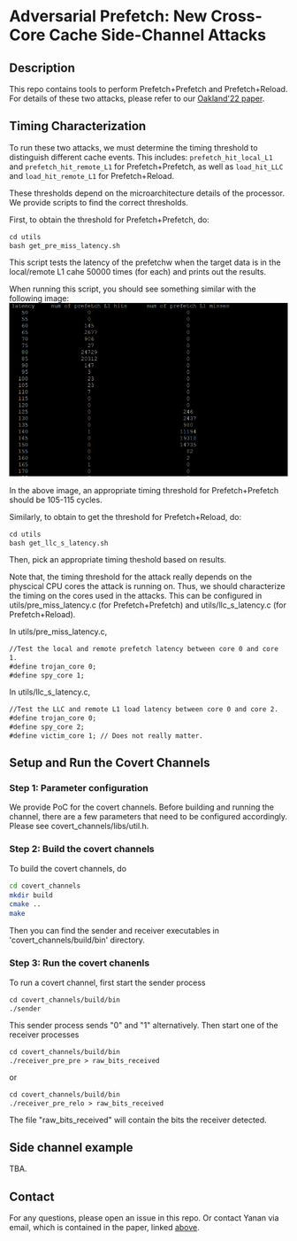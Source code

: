 # Adversarial Prefetch: New Cross-Core Cache Side-Channel Attacks
## Description

This repo contains tools to perform Prefetch+Prefetch and Prefetch+Reload.  For
details of these two attacks, please refer to our [Oakland'22
paper](https://yananguo.com/files/oakland22.pdf).


## Timing Characterization

To run these two attacks, we must determine the timing threshold to distinguish
different cache events. This includes: `prefetch_hit_local_L1` and
`prefetch_hit_remote_L1` for Prefetch+Prefetch, as well as `load_hit_LLC` and
`load_hit_remote_L1` for Prefetch+Reload.

These thresholds depend on the microarchitecture details of the processor. We
provide scripts to find the correct thresholds.

First, to obtain the threshold for Prefetch+Prefetch, do:
```
cd utils
bash get_pre_miss_latency.sh
```
This script tests the latency of the prefetchw when the target data is in the
local/remote L1 cahe 50000 times (for each) and prints out the results.

When running this script, you should see something similar with the following image:
![Example Profiling Result](/figures/prefetch_latency.PNG)

In the above image, an appropriate timing threshold for Prefetch+Prefetch should be 105-115 cycles.

Similarly, to obtain to get the threshold for Prefetch+Reload, do:
```
cd utils
bash get_llc_s_latency.sh
```

Then, pick an appropriate timing theshold based on results.

Note that, the timing threshold for the attack really depends on the physcical
CPU cores the attack is running on. Thus, we should characterize the timing on
the cores used in the attacks. This can be configured in
utils/pre_miss_latency.c (for Prefetch+Prefetch) and utils/llc_s_latency.c (for
Prefetch+Reload).

In utils/pre_miss_latency.c,
```
//Test the local and remote prefetch latency between core 0 and core 1.
#define trojan_core 0;
#define spy_core 1;
```

In utils/llc_s_latency.c,
```
//Test the LLC and remote L1 load latency between core 0 and core 2. 
#define trojan_core 0;
#define spy_core 2;
#define victim_core 1; // Does not really matter.
```


## Setup and Run the Covert Channels

### Step 1: Parameter configuration

We provide PoC for the covert channels. Before building and running the channel, there are a few parameters that need to be configured accordingly. Please see covert_channels/libs/util.h.

### Step 2: Build the covert channels

To build the covert channels, do

```sh
cd covert_channels
mkdir build
cmake ..
make
```
Then you can find the sender and receiver executables in 'covert_channels/build/bin' directory.

### Step 3: Run the covert chanenls

To run a covert channel, first start the sender process

```
cd covert_channels/build/bin
./sender 

```
This sender process sends "0" and "1" alternatively.
Then start one of the receiver processes
```
cd covert_channels/build/bin
./receiver_pre_pre > raw_bits_received
```
or 

```
cd covert_channels/build/bin
./receiver_pre_relo > raw_bits_received
```

The file "raw_bits_received" will contain the bits the receiver detected.


## Side channel example
TBA.

## Contact
For any questions, please open an issue in this repo. Or contact Yanan via
email, which is contained in the paper, linked [above](#Description).
